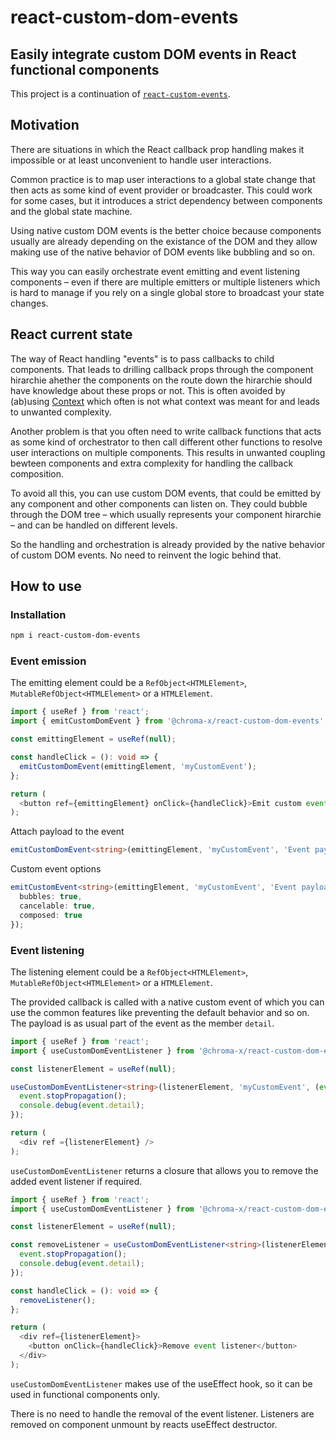 # react-custom-dom-events

## Easily integrate custom DOM events in React functional components

This project is a continuation of [`react-custom-events`](https://www.npmjs.com/package/react-custom-events). 

## Motivation

There are situations in which the React callback prop handling makes it impossible or at least unconvenient to handle user interactions. 

Common practice is to map user interactions to a global state change that then acts as some kind of event provider or broadcaster. 
This could work for some cases, but it introduces a strict dependency between components and the global state machine. 

Using native custom DOM events is the better choice because components usually are already depending on the existance of the DOM and they 
allow making use of the native behavior of DOM events like bubbling and so on. 

This way you can easily orchestrate event emitting and event listening components – even if there are multiple emitters or multiple 
listeners which is hard to manage if you rely on a single global store to broadcast your state changes. 

## React current state

The way of React handling "events" is to pass callbacks to child components. That leads to drilling callback props through the component 
hirarchie ahether the components on the route down the hirarchie should have knowledge about these props or not. This is often avoided 
by (ab)using [Context](https://reactjs.org/docs/context.html) which often is not what context was meant for and leads to unwanted complexity. 

Another problem is that you often need to write callback functions that acts as some kind of orchestrator to then call different other 
functions to resolve user interactions on multiple components. This results in unwanted coupling bewteen components and extra complexity 
for handling the callback composition. 

To avoid all this, you can use custom DOM events, that could be emitted by any component and other components can listen on. They could 
bubble through the DOM tree – which usually represents your component hirarchie – and can be handled on different levels. 

So the handling and orchestration is already provided by the native behavior of custom DOM events. No need to reinvent the logic behind that.

## How to use

### Installation

```sh
npm i react-custom-dom-events
```

### Event emission

The emitting element could be a `RefObject<HTMLElement>`, `MutableRefObject<HTMLElement>` or a `HTMLElement`.

```typescript
import { useRef } from 'react';
import { emitCustomDomEvent } from '@chroma-x/react-custom-dom-events';

const emittingElement = useRef(null);

const handleClick = (): void => {
  emitCustomDomEvent(emittingElement, 'myCustomEvent');
};

return (
  <button ref={emittingElement} onClick={handleClick}>Emit custom event</button>
);
```

Attach payload to the event

```typescript
emitCustomDomEvent<string>(emittingElement, 'myCustomEvent', 'Event payload');
```

Custom event options

```typescript
emitCustomEvent<string>(emittingElement, 'myCustomEvent', 'Event payload', {
  bubbles: true,
  cancelable: true, 
  composed: true
});
```

### Event listening

The listening element could be a `RefObject<HTMLElement>`, `MutableRefObject<HTMLElement>` or a `HTMLElement`.

The provided callback is called with a native custom event of which you can use the common features like preventing the default behavior
and so on. The payload is as usual part of the event as the member `detail`.

```typescript
import { useRef } from 'react';
import { useCustomDomEventListener } from '@chroma-x/react-custom-dom-events';

const listenerElement = useRef(null);

useCustomDomEventListener<string>(listenerElement, 'myCustomEvent', (event): void => {
  event.stopPropagation();
  console.debug(event.detail);
});

return (
  <div ref ={listenerElement} />
);
```

`useCustomDomEventListener` returns a closure that allows you to remove the added event listener if required. 

```typescript
import { useRef } from 'react';
import { useCustomDomEventListener } from '@chroma-x/react-custom-dom-events';

const listenerElement = useRef(null);

const removeListener = useCustomDomEventListener<string>(listenerElement, 'myCustomEvent', (event): void => {
  event.stopPropagation();
  console.debug(event.detail);
});

const handleClick = (): void => {
  removeListener();
};

return (
  <div ref={listenerElement}>
    <button onClick={handleClick}>Remove event listener</button>
  </div>
);
```

`useCustomDomEventListener` makes use of the useEffect hook, so it can be used in functional components only.

There is no need to handle the removal of the event listener. Listeners are removed on component unmount by reacts useEffect destructor.
